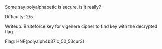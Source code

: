 Some say polyalphabetic is secure, is it really?

Difficulty: 2/5

Writeup: Bruteforce key for vigenere cipher to find key with the decrypted flag

Flag: HNF{polyalph4b37ic_50_53cur3}
